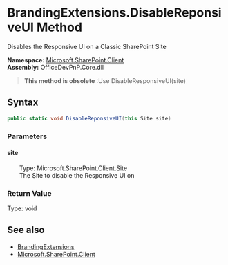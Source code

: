 # BrandingExtensions.DisableReponsiveUI Method  
 Disables the Responsive UI on a Classic SharePoint Site   

**Namespace:** [Microsoft.SharePoint.Client](Microsoft.SharePoint.Client.md)  
**Assembly:** OfficeDevPnP.Core.dll  

>**This method is obsolete**
>:Use DisableResponsiveUI(site)

## Syntax
```C#
public static void DisableReponsiveUI(this Site site)
```
### Parameters
#### site  
&emsp;&emsp;Type: Microsoft.SharePoint.Client.Site  
&emsp;&emsp;The Site to disable the Responsive UI on  

  

### Return Value
Type: void  

## See also
- [BrandingExtensions](Microsoft.SharePoint.Client.BrandingExtensions.md) 
- [Microsoft.SharePoint.Client](Microsoft.SharePoint.Client.md) 
